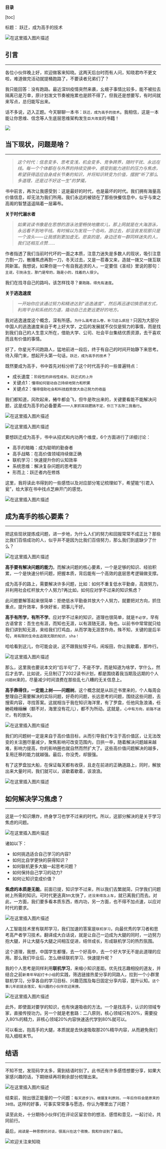 **目录**

[toc]



标题： 跃迁，成为高手的技术

![在这里插入图片描述](https://img-blog.csdnimg.cn/ce5f3a8f6a5e4f5e9ade75106171a611.png)

## 引言

----



各位小伙伴晚上好，欢迎做客来知晓。这两天后台时而有人问，知晓君咋不更文啦，难道做完活动就提桶跑路了，不要读者兄弟们了？

我只能回答：没有跑路。最近深圳疫情突然来袭，幺蛾子事情比较多，能不被拉去隔离已是万幸，原计划发文节奏被拖累也是顾不得了。但我还是想要写，有时间就来写点，总归能写出来。

话不多说，迈入正题。今天聊聊一本书：`跃迁，成为高手的技术`。我相信，这是一本能让你思维、信念等人生底层思维架构发生`巨大改变`的书籍！

![](https://img3.doubanio.com/view/subject/l/public/s29496570.jpg)

## 当下现状，问题是啥？

----

> *这个时代：信息变多、思考变浅，机会变多、竞争跨界，随时干扰、永远在线。每一个个体都在与外界的持续交换中，感受到能力进阶的压力与焦虑，希望获得适应自身成长节奏的知识，并将知识转变为价值，摆脱“听了那么多道理，还是过不好这一生”的梦魇。*

书中前言，再次让我感受到：这是最好的时代，也是最坏的时代。我们拥有海量高价值信息，却无法为我们所用。我们永远的被锁在了那些快餐信息中，似乎与束之高阁的智慧遥遥隔着一层幕布。

**关于时代溺水者**

> *如果说读书像是在思想的游泳池里畅快地撒欢儿，那上网就是在大海游泳，永远看不到地平线。有时候以为发现一个岛屿，游过去，却沮丧发现那只是一个浪头——让我感到更加虚无。悲哀的是，身边还有一群同样迷失的人，我们还相互点赞……*

作者指透了我们当前时代坏的一面之本质，注意力迷失是多数人的现状，吸引注意力割一刀，散播焦虑再割一刀，冬天过去，又是一茬春又来，造就一拨又一拨互联网新富。我想说，如果你是一个有自我追求的人，一定要信《圣经》里说的那句：`主说，引到永生，那门是窄的，路是小的，找着的人很少`。   



我们在找寻自己的路吗，该怎样找寻？`要跑路，得先有速度`。

**关于逃逸速度**

> *一开始你应该通过努力和精进达到“逃逸速度”，然后再迅速切换思维方式，利用平台和系统的力道，撬动自己去更远更好的地方。*

我对逃逸速度这个概念，深有所感。`为什么高考这么卷，补习这么疯狂？`只因为大部分中国人的逃逸速度来自于考上好大学，之后的发展就不仅仅是努力的事情，而是找到我们自己的人生意义所在，借助大学、公司、社会平台集结优质资源，去干喜欢而且有价值的事情。

好了，你星光不问跑路人，猛地前进一段后，终于有自己的时间开始静下来思考。待入得门来，想起开头第一句话，`跃迁，成为高手的技术`？

既然要成为高手，书中首先对标分析了这个时代高手的一些普遍特点：

- 成长速度：`阶段性的非线性成长、跃迁式的上升`
- 关键点1：`懂得如何驱动自己持续地努力和积累`
- 关键点2：`懂得借助社会和科技趋势放大自己努力的收益`

我们都知道，风吹起来，~~猪~~牛都会飞，但牛是吹出来的，关键要看能不能解决问题，这是成为高手的必备要素——`人家抓耳挠腮搞不定，你三下五除二我看行`。

![在这里插入图片描述](https://img-blog.csdnimg.cn/b2b347df25fa4904af8af78d0a97fabc.png#pic_center)

![在这里插入图片描述](https://img-blog.csdnimg.cn/9a8a80ed299641b69d79d9e007b57514.png)



要想跃迁成为高手，书中从招式和内功两个维度，6个方面进行了详细讨论：

- 高手的暗箱：成为聪明的勤奋者
- 高手战略：在高价值领域持续做正确
- 联机学习：快速提升你的认知效率
- 系统思维：解决复杂问题的思考能力
- 形而上：跃迁者内在修炼

这里，我将读此书得到的一些感悟以及对应部分笔记梳理如下，希望能“引君入瓮”，给大家在书中找点芝麻开门的感觉。

![在这里插入图片描述](https://img-blog.csdnimg.cn/0b7d41d11d164cc7afbc904eeb3ebaa2.gif#pic_center)

## 成为高手的核心要素？

-----

把这些现状提炼成问题，进一步地，为什么人们的努力和回报常常不成正比？那些比我们百倍成功的人，似乎并不是因为比我们百倍努力，那么我们到底缺少了什么？

![在这里插入图片描述](https://img-blog.csdnimg.cn/371c9216963a42138ae91d69b195ba9d.png#pic_center)

**高手要有解决问题的能力**。而解决问题的核心要素，一个是足够的知识、经验积累，一个是快速分析问题，把握本质，背后能有一个高效的底层思考逻辑做支撑。

成为高手的路上，需要解决许多问题，比如：如何不重复低水平勤奋，高效努力，并利用社会杠杆放大个人努力?再比如，如何应对学不过来的知识焦虑？

此问题要解答起来很简单：拒绝低水平勤奋并放大个人努力，就要把对方向，抓住重点，提升效率，多快好省，把事儿干好。

**高手有所学，有所不学**。应对学不过来的知识，道理也很简单，就是`不必学`，早有古语曾言：吾生也有涯，而知也无涯，以有涯随无涯，殆也。以前书中常常就只给我们讲到知无涯，来给我们打鸡血，从而学海无涯苦作舟。殊不知，关键的是后半句，`用有限的生命去追随无限的知识，sha！`

哈哈看到这儿，你可能会说，这不跟我扯犊子吗，闹坂田，你让我歇着，那咋行。

![在这里插入图片描述](https://img-blog.csdnimg.cn/b0dcf1b2bab9410f9c4072452a44ddd0.png#pic_center)

那么，这里我也要说本文的“后半句”了，不是不学，而是知道为啥学，学什么，然后才去学。比如说，元旦制订了2022读书计划，都是围绕着我当期及远期的个人`问题树`来的，尽量减少时间浪费在那些乱七八糟的无关信息上。

**高手靠得住，一定能上树——问题树**。这个概念就是从跃迁书里来的，个人每周会整理自己需要解决的实际问题，好奇的问题，长远思考的问题，围绕这些问题，去搜索内容，寻找答案。这就相当于我在知识海洋里，有了罗盘，任他风急浪涌，~~任她花枝招展~~（额不对，海里没有花儿），都不为所动。这就是，`心中有方向，前路不迷茫`，有的放矢。

![在这里插入图片描述](https://img-blog.csdnimg.cn/eedc899bf488424fa319b713208fd35f.png)

我们的问题树一定是来自于高价值目标，从而引导我们专注于高价值区，让无法改变的关注圈尽量减少，聚焦影响可改变范围内，日拱一卒，随着解决问题越来越难，影响力提高，你的影响圈也就自然而然扩大了。这些高价值问题解决的越多，复用迁移的能力就越强。最后，你没秃，却狠强。

有了这罗盘加大船，在保证每天都有收获，且走在前进的正确道路上，同时，解放出来大量时间，我们就可以，该歇着歇着，该浪浪。

![在这里插入图片描述](https://img-blog.csdnimg.cn/2b9094674c02446fb8c7ac3a402f24b3.png)

## 如何解决学习焦虑？

----

这是一个知识爆炸，终身学习也学不过来的时代。所以，这部分解决的是关于学习焦虑的问题。

![在这里插入图片描述](https://img-blog.csdnimg.cn/d3958b83c1354742a5abc6da726afaa5.png)

诸如以下：

- 如何挑选适合自己学习的内容?
- 如何比自学更快的获得知识？
- 如何联机更多大脑一起思考问题？
- 如何保持自己学习的动力? 
- 如何让知识变成价值？

**焦虑的本质是无能**。前面已提，知识学不过来，所以我们去繁就简，只学我们问题树上所需的知识。可时代更迭真tm太快了，`还没来得及上车`，就已离我们而去。对此，一方面，我们要多看本质东西，练内功，另一方面，也不得不加点速，以应对时代的要求。

![在这里插入图片描述](https://img-blog.csdnimg.cn/0c32186703f84d8fa684467109168c7f.gif)

人工智能技术里有联邦学习，我们加速的答案是`联机学习`，向最优秀的学习者和思考高产者学习技术。翻译成大白话说，就是让自己一边成为大腿的同时，一边努力抱大腿，并让大腿与大腿之间相互促进，结伴成长，形成联机学习的热烈氛围。

这个道理，我想，中国学生都懂，去一个好高中，去一个好大学无不是此道理的应用。那么我们毕业后，怎么继续联机学习、快速提升呢？

我的个人思考是同样利用**联机学习**，来缩小知识差距。优先找志趣相投的道友，并结合之前`新青年早起打卡小组`的实践，筛选链接热爱分享的同路人，拉到一个小群里联机学习，分享各自的学习目标、兴趣范围及每日固定分享内容，提升认知。`这个事儿年前就会落实，有兴趣的小伙伴欢迎来撩。`

![在这里插入图片描述](https://img-blog.csdnimg.cn/10214057956c46db8df92c0bf7ca0cf8.png#pic_center)

此外，即使面对要学的知识，也有快速吸收的方法。一个是找高手，认识的领域专家，直接传授功力。另一个就是老套路：二八原则，核心领域只有20%，需要投入80%的精力，非核心领域20%内容快速迭代学到80%就可以。

可以看出，抱高手的大腿，本质就是去快速吸取那20%精华内容，从而避免我们陷入细枝末节。

## 结语

----



不知不觉，发现码字太多，需到结语时刻了。此书还有许多感悟想要分享，如果大家感兴趣的话，下期继续再将剩余部分梳理出来。

![在这里插入图片描述](https://img-blog.csdnimg.cn/e0a284f43b1b4e9db2978fa5c4e3c23a.png#pic_center)

结束前，抛出很正能量的一个问题：`每天进步1%，根据复利原则，一年后你将会是原来的38倍`。这样的好事，可事实常常事与愿违，你认为哪里出了问题？

读至此处，十分期待小伙伴们在评论区留言你的想法、感悟和意见，一起讨论，共同前行。

最后，`阅读是一种思想的对谈，很高兴在这个夜晚，我和你谈到了最后`。

![欢迎关注来知晓](https://img-blog.csdnimg.cn/dcc701e54c5b4b1aa9a37bad44100f65.png)















